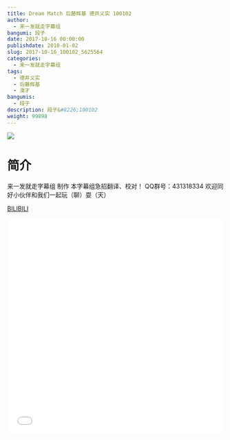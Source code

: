 ```yaml
---
title: Dream Match 后藤辉基 德井义实 100102
author: 
  - 来一发就走字幕组
bangumi: 段子
date: 2017-10-16 00:00:00
publishdate: 2010-01-02
slug: 2017-10-16_100102_5625564
categories: 
  - 来一发就走字幕组
tags: 
  - 德井义实
  - 后藤辉基
  - 漫才
bangumis: 
  - 段子
description: 段子&#8226;100102
weight: 99898
---
```


![](https://i.imgur.com/AH0dye8.jpg)

# 简介  
来一发就走字幕组 制作 本字幕组急招翻译、校对！ QQ群号：431318334 欢迎同好小伙伴和我们一起玩（聊）耍（天）

  [BILIBILI](https://www.bilibili.com/video/av5625564/)


<div class="vcontainer">  <iframe class='video' src="//www.bilibili.com/blackboard/player.html?aid=5625564" width="100%" height="500" frameborder="0" allowfullscreen="allowfullscreen"></iframe></div>
